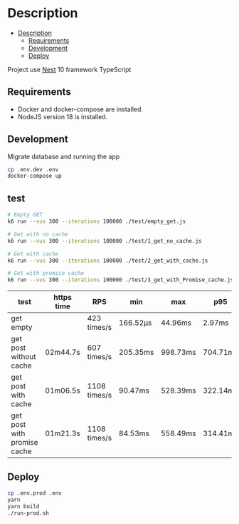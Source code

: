 # Description

<!--toc:start-->

- [Description](#description)
  - [Requirements](#requirements)
  - [Development](#development)
  - [Deploy](#deploy)

<!--toc:end-->

Project use [Nest](https://github.com/nestjs/nest) 10 framework TypeScript

## Requirements

- Docker and docker-compose are installed.
- NodeJS version 18 is installed.

## Development

Migrate database and running the app

```bash
cp .env.dev .env
docker-compose up
```

## test

```sh
# Empty GET
k6 run --vus 300 --iterations 100000 ./test/empty_get.js

# Get with no cache
k6 run --vus 300 --iterations 100000 ./test/1_get_no_cache.js

# Get with cache
k6 run --vus 300 --iterations 100000 ./test/2_get_with_cache.js

# Get with promise cache
k6 run --vus 300 --iterations 100000 ./test/3_get_with_Promise_cache.js
```

| test                        | https time | RPS          | min      | max      | p95      | cpu  |
| --------------------------- | ---------- | ------------ | -------- | -------- | -------- | ---- |
| get empty                   |            | 423 times/s  | 166.52µs | 44.96ms  | 2.97ms   | 113% |
| get post without cache      | 02m44.7s   | 607 times/s  | 205.35ms | 998.73ms | 704.71ms | 113% |
| get post with cache         | 01m06.5s   | 1108 times/s | 90.47ms  | 528.39ms | 322.14ms | 113% |
| get post with promise cache | 01m21.3s   | 1108 times/s | 84.53ms  | 558.49ms | 314.41ms | 113% |

## Deploy

```bash
cp .env.prod .env
yarn
yarn build
./run-prod.sh
```
